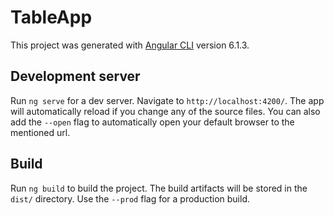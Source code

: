 # TableApp

This project was generated with [Angular CLI](https://github.com/angular/angular-cli) version 6.1.3.

## Development server

Run `ng serve` for a dev server. Navigate to `http://localhost:4200/`. The app will automatically reload if you change any of the source files. You can also add the `--open` flag to automatically open your default browser to the mentioned url.

## Build

Run `ng build` to build the project. The build artifacts will be stored in the `dist/` directory. Use the `--prod` flag for a production build.
